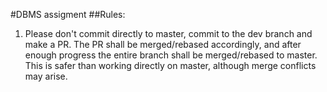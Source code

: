 #DBMS assigment
##Rules:  
1) Please don't commit directly to master, commit to the dev branch and make a PR. The PR shall be merged/rebased accordingly, and after enough progress the entire branch shall be merged/rebased to master. This is safer than working directly on master, although merge conflicts may arise.  
